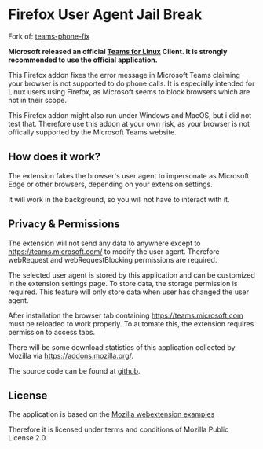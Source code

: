 # Firefox User Agent Jail Break

Fork of: [teams-phone-fix](https://addons.mozilla.org/en-US/firefox/addon/teams-phone-fix/)

**Microsoft released an official [Teams for Linux](https://teams.microsoft.com/downloads) Client. 
It is strongly recommended to use the official application.**

This Firefox addon fixes the error message in Microsoft Teams claiming your browser is not supported 
to do phone calls. It is especially intended for Linux users using Firefox, as Microsoft seems to block browsers which are not in their scope.

This Firefox addon might also run under Windows and MacOS, but i did not test that.
Therefore use this addon at your own risk, as your browser is not offically supported by the Microsoft Teams website.


## How does it work?

The extension fakes the browser's user agent to impersonate as Microsoft Edge or other browsers,
depending on your extension settings.

It will work in the background, so you will not have to interact with it.

## Privacy & Permissions

The extension will not send any data to anywhere except to https://teams.microsoft.com/ 
to modify the user agent. Therefore webRequest and webRequestBlocking permissions are required.

The selected user agent is stored by this application and can be customized in the extension settings page.
To store data, the storage permission is required. 
This feature will only store data when user has changed the user agent.

After installation the browser tab containing https://teams.microsoft.com must be reloaded to work properly. 
To automate this, the extension requires permission to access tabs.

There will be some download statistics of this application collected by Mozilla via https://addons.mozilla.org/.

The source code can be found at [github](https://github.com/dev-rke/teams-phone-fix).


## License

The application is based on the [Mozilla webextension examples](https://github.com/mdn/webextensions-examples/tree/master/user-agent-rewriter)

Therefore it is licensed under terms and conditions of Mozilla Public License 2.0.
